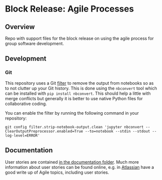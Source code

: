 # Block Release: Agile Processes

## Overview

Repo with support files for the block release on using the agile process for group software development.

## Development

### Git

This repository uses a Git [filter](https://git-scm.com/book/en/v2/Customizing-Git-Git-Attributes) to remove the output from notebooks so as to not clutter up your Git history. This is done using the `nbconvert` tool which can be installed with `pip install nbconvert`. This should help a little with merge conflicts but generally it is better to use native Python files for collaborative coding.

You can enable the filter by running the following command in your repository:

```shell
git config filter.strip-notebook-output.clean 'jupyter nbconvert --ClearOutputPreprocessor.enabled=True --to=notebook --stdin --stdout --log-level=ERROR'
```

## Documentation

User stories are contained [in the documentation folder](./doc/stories.md). Much more information about user stories can be found online, e.g. in [Atlassian](https://www.atlassian.com/agile/project-management/user-stories) have a good write up of Agile topics, including user stories.
